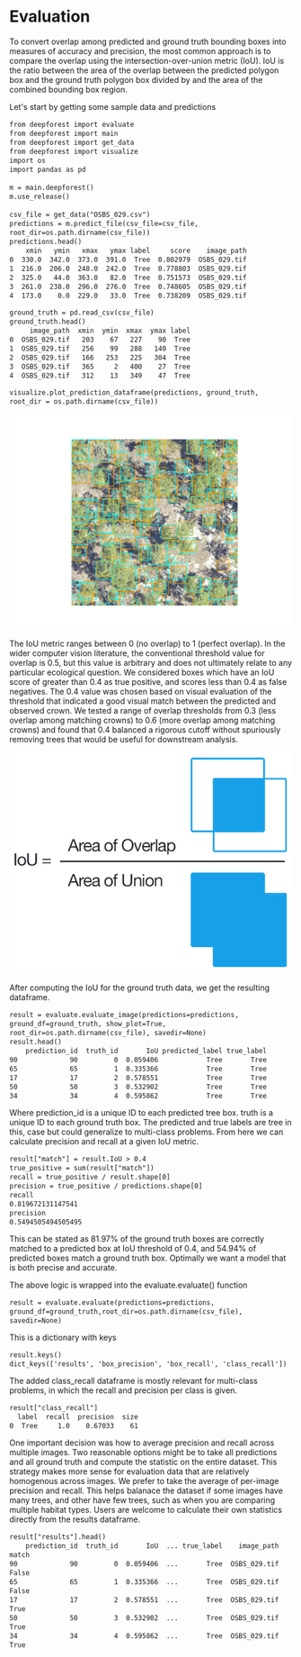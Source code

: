 # Evaluation 

To convert overlap among predicted and ground truth bounding boxes into measures of accuracy and precision, the most common approach is to compare the overlap using the intersection-over-union metric (IoU).
IoU is the ratio between the area of the overlap between the predicted polygon box and the ground truth polygon box divided by and the area of the combined bounding box region.

Let's start by getting some sample data and predictions

```
from deepforest import evaluate
from deepforest import main
from deepforest import get_data
from deepforest import visualize
import os
import pandas as pd

m = main.deepforest()
m.use_release()

csv_file = get_data("OSBS_029.csv")
predictions = m.predict_file(csv_file=csv_file, root_dir=os.path.dirname(csv_file))
predictions.head()
    xmin   ymin   xmax   ymax label     score    image_path
0  330.0  342.0  373.0  391.0  Tree  0.802979  OSBS_029.tif
1  216.0  206.0  248.0  242.0  Tree  0.778803  OSBS_029.tif
2  325.0   44.0  363.0   82.0  Tree  0.751573  OSBS_029.tif
3  261.0  238.0  296.0  276.0  Tree  0.748605  OSBS_029.tif
4  173.0    0.0  229.0   33.0  Tree  0.738209  OSBS_029.tif
```

```
ground_truth = pd.read_csv(csv_file)
ground_truth.head()
     image_path  xmin  ymin  xmax  ymax label
0  OSBS_029.tif   203    67   227    90  Tree
1  OSBS_029.tif   256    99   288   140  Tree
2  OSBS_029.tif   166   253   225   304  Tree
3  OSBS_029.tif   365     2   400    27  Tree
4  OSBS_029.tif   312    13   349    47  Tree
```

```
visualize.plot_prediction_dataframe(predictions, ground_truth, root_dir = os.path.dirname(csv_file))
```

![](figures/Figure_1.png)

The IoU metric ranges between 0 (no overlap) to 1 (perfect overlap). In the wider computer vision literature, the conventional threshold value for overlap is 0.5, but this value is arbitrary and does not ultimately relate to any particular ecological question. 
We considered boxes which have an IoU score of greater than 0.4 as true positive, and scores less than 0.4 as false negatives. The 0.4 value was chosen based on visual evaluation of the threshold that indicated a good visual match between the predicted and observed crown.
We tested a range of overlap thresholds from 0.3 (less overlap among matching crowns) to 0.6 (more overlap among matching crowns) and found that 0.4 balanced a rigorous cutoff without spuriously removing trees that would be useful for downstream analysis.

![](figures/iou_equation.png)

After computing the IoU for the ground truth data, we get the resulting dataframe.

```
result = evaluate.evaluate_image(predictions=predictions, ground_df=ground_truth, show_plot=True, root_dir=os.path.dirname(csv_file), savedir=None)     
result.head()
    prediction_id  truth_id       IoU predicted_label true_label
90             90         0  0.059406            Tree       Tree
65             65         1  0.335366            Tree       Tree
17             17         2  0.578551            Tree       Tree
50             50         3  0.532902            Tree       Tree
34             34         4  0.595862            Tree       Tree
```

Where prediction_id is a unique ID to each predicted tree box. truth is a unique ID to each ground truth box. The predicted and true labels are tree in this, case but could generalize to multi-class problems.
From here we can calculate precision and recall at a given IoU metric. 

```
result["match"] = result.IoU > 0.4
true_positive = sum(result["match"])
recall = true_positive / result.shape[0]
precision = true_positive / predictions.shape[0]
recall
0.819672131147541
precision
0.5494505494505495
```

This can be stated as 81.97% of the ground truth boxes are correctly matched to a predicted box at IoU threshold of 0.4, and 54.94% of predicted boxes match a ground truth box. 
Optimally we want a model that is both precise and accurate.

The above logic is wrapped into the evaluate.evaluate() function

```
result = evaluate.evaluate(predictions=predictions, ground_df=ground_truth,root_dir=os.path.dirname(csv_file), savedir=None)     
```
This is a dictionary with keys

```
result.keys()
dict_keys(['results', 'box_precision', 'box_recall', 'class_recall'])
```

The added class_recall dataframe is mostly relevant for multi-class problems, in which the recall and precision per class is given.

```
result["class_recall"]
  label  recall  precision  size
0  Tree     1.0    0.67033    61
```

One important decision was how to average precision and recall across multiple images. Two reasonable options might be to take all predictions and all ground truth and compute the statistic on the entire dataset. 
This strategy makes more sense for evaluation data that are relatively homogenous across images. We prefer to take the average of per-image precision and recall. This helps balanace the dataset if some images have many trees, and other have few trees, such as when you are comparing multiple habitat types. 
Users are welcome to calculate their own statistics directly from the results dataframe.

```
result["results"].head()
    prediction_id  truth_id       IoU  ... true_label    image_path  match
90             90         0  0.059406  ...       Tree  OSBS_029.tif  False
65             65         1  0.335366  ...       Tree  OSBS_029.tif  False
17             17         2  0.578551  ...       Tree  OSBS_029.tif   True
50             50         3  0.532902  ...       Tree  OSBS_029.tif   True
34             34         4  0.595862  ...       Tree  OSBS_029.tif   True
```